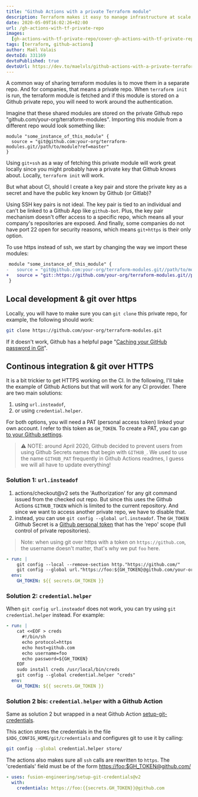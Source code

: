 ```yaml
---
title: "Github Actions with a private Terraform module"
description: Terraform makes it easy to manage infrastructure at scale; you might want to share code between modules, and that's where it becomes tricky. In this post, I try to give some clues on how to use terraform across private Github repos.
date: 2020-05-09T16:02:26+02:00
url: /gh-actions-with-tf-private-repo
images:
  [gh-actions-with-tf-private-repo/cover-gh-actions-with-tf-private-repo.png]
tags: [terraform, github-actions]
author: Maël Valais
devtoId: 331169
devtoPublished: true
devtoUrl: https://dev.to/maelvls/github-actions-with-a-private-terraform-module-5b85
---
```


A common way of sharing terraform modules is to move them in a separate repo. And for companies, that means a private repo. When `terraform init` is run, the terraform module is fetched and if this module is stored on a Github private repo, you will need to work around the authentication.

Imagine that these shared modules are stored on the private Github repo "github.com/your-org/terraform-modules". Importing this module from a different repo would look something like:

```hcl
module "some_instance_of_this_module" {
  source = "git@github.com:your-org/terraform-modules.git//path/to/module?ref=master"
}
```

Using `git+ssh` as a way of fetching this private module will work great locally since you might probably have a private key that Github knows about. Locally, `terraform init` will work.

But what about CI, should I create a key pair and store the private key as a secret and have the public key known by Github (or Gitlab)?

Using SSH key pairs is not ideal. The key pair is tied to an individual and can't be linked to a Github App like `github-bot`. Plus, the key pair mechanism doesn't offer access to a specific repo, which means all your company's repositories are exposed. And finally, some companies do not have port 22 open for security reasons, which means `git+https` is their only option.

To use https instead of ssh, we start by changing the way we import these modules:

```diff
 module "some_instance_of_this_module" {
-   source = "git@github.com:your-org/terraform-modules.git//path/to/module?ref=master"
+   source = "git::https://github.com/your-org/terraform-modules.git//path/to/module?ref=master"
 }
```

## Local development & git over https

Locally, you will have to make sure you can `git clone` this private repo, for example, the following should work:

```sh
git clone https://github.com/your-org/terraform-modules.git
```

If it doesn't work, Github has a helpful page "[Caching your GitHub password in Git](https://help.github.com/en/github/using-git/caching-your-github-password-in-git)".

## Continous integration & git over HTTPS

It is a bit trickier to get HTTPS working on the CI. In the following, I'll take the example of Github Actions but that will work for any CI provider. There are two main solutions:

1. using `url.insteadof`,
2. or using `credential.helper`.

For both options, you will need a PAT (personal access token) linked your own account. I refer to this token as `GH_TOKEN`. To create a PAT, you can go [to your Github settings](https://github.com/settings/tokens).

> ⚠️ NOTE: around April 2020, Github decided to prevent users from using Github Secrets names that begin with `GITHUB_`. We used to use the name `GITHUB_PAT` frequently in Github Actions readmes, I guess we will all have to update everything!

### Solution 1: `url.insteadof`

1. actions/checkout@v2 sets the 'Authorization' for any git command issued from the checked out repo. But since this uses the Github Actions `GITHUB_TOKEN` which is limited to the current repository. And since we want to access another private repo, we have to disable that.
2. instead, you can use `git config --global url.insteadof`. The `GH_TOKEN` Github Secret is a [Github personal token](https://github.com/settings/tokens) that has the 'repo' scope (full control of private repositories).

> Note: when using git over https with a token on `https://github.com`, the username doesn't matter, that's why we put `foo` here.

```yaml
- run: |
    git config --local --remove-section http."https://github.com/"
    git config --global url."https://foo:${GH_TOKEN}@github.com/your-org".insteadOf "https://github.com/your-org"
  env:
    GH_TOKEN: ${{ secrets.GH_TOKEN }}
```

### Solution 2: `credential.helper`

When `git config url.insteadof` does not work, you can try using `git credential.helper` instead. For example:

```yaml
- run: |
    cat <<EOF > creds
      #!/bin/sh
      echo protocol=https
      echo host=github.com
      echo username=foo
      echo password=${GH_TOKEN}
    EOF
    sudo install creds /usr/local/bin/creds
    git config --global credential.helper "creds"
  env:
    GH_TOKEN: ${{ secrets.GH_TOKEN }}
```

### Solution 2 bis: `credential.helper` with a Github Action

Same as solution 2 but wrapped in a neat Github Action [setup-git-credentials](https://github.com/marketplace/actions/setup-git-credentials).

This action stores the credentials in the file `$XDG_CONFIG_HOME/git/credentials` and configures git to use it by calling:

```sh
git config --global credential.helper store/
```

The actions also makes sure all `ssh` calls are rewritten to `https`. The 'credentials' field must be of the form <https://foo:$GH_TOKEN@github.com/>

```yaml
- uses: fusion-engineering/setup-git-credentials@v2
  with:
    credentials: https://foo:{{secrets.GH_TOKEN}}@github.com
```
